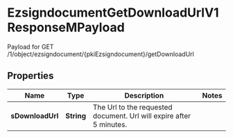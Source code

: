 

# EzsigndocumentGetDownloadUrlV1ResponseMPayload

Payload for GET /1/object/ezsigndocument/{pkiEzsigndocument}/getDownloadUrl

## Properties

| Name | Type | Description | Notes |
|------------ | ------------- | ------------- | -------------|
|**sDownloadUrl** | **String** | The Url to the requested document.  Url will expire after 5 minutes. |  |



